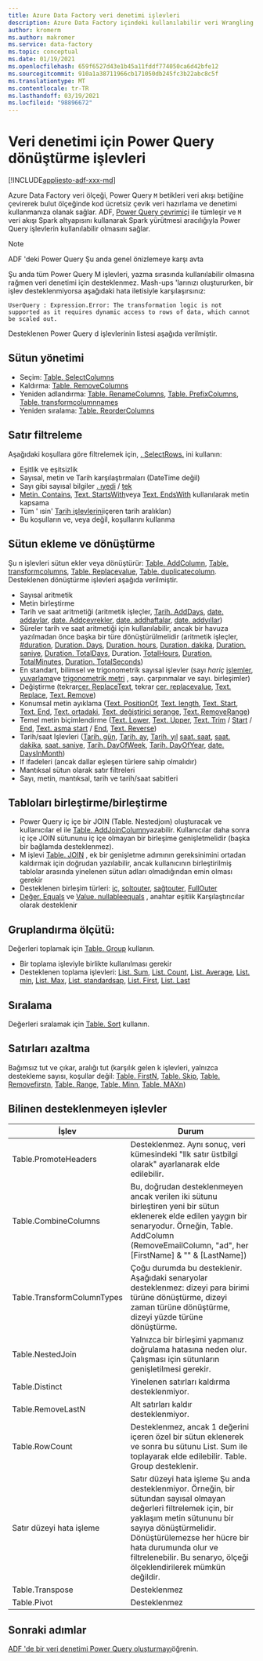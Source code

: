 ```yaml
---
title: Azure Data Factory veri denetimi işlevleri
description: Azure Data Factory içindeki kullanılabilir veri Wrangling işlevlerine genel bakış
author: kromerm
ms.author: makromer
ms.service: data-factory
ms.topic: conceptual
ms.date: 01/19/2021
ms.openlocfilehash: 659f6527d43e1b45a11fddf774050ca6d42bfe12
ms.sourcegitcommit: 910a1a38711966cb171050db245fc3b22abc8c5f
ms.translationtype: MT
ms.contentlocale: tr-TR
ms.lasthandoff: 03/19/2021
ms.locfileid: "98896672"
---
```

# <a name="transformation-functions-in-power-query-for-data-wrangling"></a>Veri denetimi için Power Query dönüştürme işlevleri

[!INCLUDE[appliesto-adf-xxx-md](includes/appliesto-adf-xxx-md.md)]

Azure Data Factory veri ölçeği, Power Query ```M``` betikleri veri akışı betiğine çevirerek bulut ölçeğinde kod ücretsiz çevik veri hazırlama ve denetimi kullanmanıza olanak sağlar. ADF, [Power Query çevrimiçi](/powerquery-m/power-query-m-reference) ile tümleşir ve ```M``` veri akışı Spark altyapısını kullanarak Spark yürütmesi aracılığıyla Power Query işlevlerin kullanılabilir olmasını sağlar. 

> [!NOTE]
> ADF 'deki Power Query Şu anda genel önizlemeye karşı avta

Şu anda tüm Power Query M işlevleri, yazma sırasında kullanılabilir olmasına rağmen veri denetimi için desteklenmez. Mash-ups 'larınızı oluştururken, bir işlev desteklenmiyorsa aşağıdaki hata iletisiyle karşılaşırsınız:

`UserQuery : Expression.Error: The transformation logic is not supported as it requires dynamic access to rows of data, which cannot be scaled out.`

Desteklenen Power Query d işlevlerinin listesi aşağıda verilmiştir.

## <a name="column-management"></a>Sütun yönetimi

* Seçim: [Table. SelectColumns](/powerquery-m/table-selectcolumns)
* Kaldırma: [Table. RemoveColumns](/powerquery-m/table-removecolumns)
* Yeniden adlandırma: [Table. RenameColumns](/powerquery-m/table-renamecolumns), [Table. PrefixColumns](/powerquery-m/table-prefixcolumns), [Table. transformcolumnnames](/powerquery-m/table-transformcolumnnames)
* Yeniden sıralama: [Table. ReorderColumns](/powerquery-m/table-reordercolumns)

## <a name="row-filtering"></a>Satır filtreleme

Aşağıdaki koşullara göre filtrelemek için, [. SelectRows.](/powerquery-m/table-selectrows) ini kullanın:

* Eşitlik ve eşitsizlik
* Sayısal, metin ve Tarih karşılaştırmaları (DateTime değil)
* Sayı gibi sayısal bilgiler [. ıyedi](/powerquery-m/number-iseven) / [tek](/powerquery-m/number-iseven)
* [Metin. Contains](/powerquery-m/text-contains), [Text. StartsWith](/powerquery-m/text-startswith)veya [Text. EndsWith](/powerquery-m/text-endswith) kullanılarak metin kapsama
* Tüm ' ısin' [Tarih işlevlerini](/powerquery-m/date-functions)içeren tarih aralıkları) 
* Bu koşulların ve, veya değil, koşullarını kullanma

## <a name="adding-and-transforming-columns"></a>Sütun ekleme ve dönüştürme

Şu n işlevleri sütun ekler veya dönüştürür: [Table. AddColumn](/powerquery-m/table-addcolumn), [Table. transformcolumns](/powerquery-m/table-transformcolumns), [Table. Replacevalue](/powerquery-m/table-replacevalue), [Table. duplicatecolumn](/powerquery-m/table-duplicatecolumn). Desteklenen dönüştürme işlevleri aşağıda verilmiştir.

* Sayısal aritmetik
* Metin birleştirme
* Tarih ve saat aritmetiği (aritmetik işleçler, [Tarih. AddDays](/powerquery-m/date-adddays), [date. addaylar](/powerquery-m/date-addmonths), [date. Addçeyrekler](/powerquery-m/date-addquarters), [date. addhaftalar](/powerquery-m/date-addweeks), [date. addyıllar](/powerquery-m/date-addyears))
* Süreler tarih ve saat aritmetiği için kullanılabilir, ancak bir havuza yazılmadan önce başka bir türe dönüştürülmelidir (aritmetik işleçler, [#duration](/powerquery-m/sharpduration), [Duration. Days](/powerquery-m/duration-days), [Duration. hours](/powerquery-m/duration-hours), [Duration. dakika](/powerquery-m/duration-minutes), [Duration. saniye](/powerquery-m/duration-seconds), [Duration. TotalDays](/powerquery-m/duration-totaldays), Duration. [TotalHours](/powerquery-m/duration-totalhours), [Duration. TotalMinutes](/powerquery-m/duration-totalminutes), [Duration. TotalSeconds](/powerquery-m/duration-totalseconds))    
* En standart, bilimsel ve trigonometrik sayısal işlevler (sayı *hariç* [işlemler](/powerquery-m/number-functions#operations), [yuvarlama](/powerquery-m/number-functions#rounding)ve [trigonometrik metri](/powerquery-m/number-functions#trigonometry) , sayı. çarpınmalar ve sayı. birleşimler)
* Değiştirme (tekrar[cer. ReplaceText](/powerquery-m/replacer-replacetext), tekrar [cer. replacevalue](/powerquery-m/replacer-replacevalue), [Text. Replace](/powerquery-m/text-replace), [Text. Remove](/powerquery-m/text-remove))
* Konumsal metin ayıklama ([Text. PositionOf](/powerquery-m/text-positionof), [Text. length](/powerquery-m/text-length), [Text. Start](/powerquery-m/text-start), [Text. End](/powerquery-m/text-end), [Text. ortadaki](/powerquery-m/text-middle), [Text. değiştirici serange](/powerquery-m/text-replacerange), [Text. RemoveRange](/powerquery-m/text-removerange))
* Temel metin biçimlendirme ([Text. Lower](/powerquery-m/text-lower), [Text. Upper](/powerquery-m/text-upper), [Text. Trim](/powerquery-m/text-trim) / [Start](/powerquery-m/text-trimstart) / [End](/powerquery-m/text-trimend), [Text. asma start](/powerquery-m/text-padstart) / [End](/powerquery-m/text-padend), [Text. Reverse](/powerquery-m/text-reverse))
* Tarih/saat Işlevleri ([Tarih. gün](/powerquery-m/date-day), [Tarih. ay](/powerquery-m/date-month), [Tarih. yıl](/powerquery-m/date-year) [saat. saat](/powerquery-m/time-hour), [saat. dakika](/powerquery-m/time-minute), [saat. saniye](/powerquery-m/time-second), [Tarih. DayOfWeek](/powerquery-m/date-dayofweek), [Tarih. DayOfYear](/powerquery-m/date-dayofyear), [date. DaysInMonth](/powerquery-m/date-daysinmonth))
* If ifadeleri (ancak dallar eşleşen türlere sahip olmalıdır)
* Mantıksal sütun olarak satır filtreleri
* Sayı, metin, mantıksal, tarih ve tarih/saat sabitleri

<a name="mergingjoining-tables"></a>Tabloları birleştirme/birleştirme
----------------------
* Power Query iç içe bir JOIN (Table. Nestedjoın) oluşturacak ve kullanıcılar el ile [Table. AddJoinColumn](/powerquery-m/table-addjoincolumn)yazabilir.
    Kullanıcılar daha sonra iç içe JOIN sütununu iç içe olmayan bir birleşime genişletmelidir (başka bir bağlamda desteklenmez).
* M işlevi   [Table. JOIN](/powerquery-m/table-join) , ek bir genişletme adımının gereksinimini ortadan kaldırmak için doğrudan yazılabilir, ancak kullanıcının birleştirilmiş tablolar arasında yinelenen sütun adları olmadığından emin olması gerekir
* Desteklenen birleşim türleri:   [iç](/powerquery-m/joinkind-inner),   [soltouter](/powerquery-m/joinkind-leftouter),   [sağtouter](/powerquery-m/joinkind-rightouter),   [FullOuter](/powerquery-m/joinkind-fullouter)
* [Değer. Equals](/powerquery-m/value-equals) ve [Value. nullableequals](/powerquery-m/value-nullableequals) , anahtar eşitlik Karşılaştırıcılar olarak desteklenir

## <a name="group-by"></a>Gruplandırma ölçütü:

Değerleri toplamak için [Table. Group](/powerquery-m/table-group) kullanın.
* Bir toplama işleviyle birlikte kullanılması gerekir
* Desteklenen toplama işlevleri:   [List. Sum](/powerquery-m/list-sum),   [List. Count](/powerquery-m/list-count),   [List. Average](/powerquery-m/list-average),   [List. min](/powerquery-m/list-min),   [List. Max](/powerquery-m/list-max),   [List. standardsap,](/powerquery-m/list-standarddeviation)   [List. First](/powerquery-m/list-first),   [List. Last](/powerquery-m/list-last)

## <a name="sorting"></a>Sıralama

Değerleri sıralamak için [Table. Sort](/powerquery-m/table-sort) kullanın.

## <a name="reducing-rows"></a>Satırları azaltma

Bağımsız tut ve çıkar, aralığı tut (karşılık gelen k işlevleri, yalnızca destekleme sayısı, koşullar değil: [Table. FirstN](/powerquery-m/table-firstn), [Table. Skip](/powerquery-m/table-skip), [Table. Removefirstn](/powerquery-m/table-removefirstn), [Table. Range](/powerquery-m/table-range), [Table. Minn](/powerquery-m/table-minn), [Table. MAXn](/powerquery-m/table-maxn))

## <a name="known-unsupported-functions"></a>Bilinen desteklenmeyen işlevler

| İşlev | Durum |
| -- | -- |
| Table.PromoteHeaders | Desteklenmez. Aynı sonuç, veri kümesindeki "Ilk satır üstbilgi olarak" ayarlanarak elde edilebilir. |
| Table.CombineColumns | Bu, doğrudan desteklenmeyen ancak verilen iki sütunu birleştiren yeni bir sütun eklenerek elde edilen yaygın bir senaryodur.  Örneğin, Table. AddColumn (RemoveEmailColumn, "ad", her [FirstName] & "" & [LastName]) |
| Table.TransformColumnTypes | Çoğu durumda bu desteklenir. Aşağıdaki senaryolar desteklenmez: dizeyi para birimi türüne dönüştürme, dizeyi zaman türüne dönüştürme, dizeyi yüzde türüne dönüştürme. |
| Table.NestedJoin | Yalnızca bir birleşimi yapmanız doğrulama hatasına neden olur. Çalışması için sütunların genişletilmesi gerekir. |
| Table.Distinct | Yinelenen satırları kaldırma desteklenmiyor. |
| Table.RemoveLastN | Alt satırları kaldır desteklenmiyor. |
| Table.RowCount | Desteklenmez, ancak 1 değerini içeren özel bir sütun eklenerek ve sonra bu sütunu List. Sum ile toplayarak elde edilebilir. Table. Group desteklenir. | 
| Satır düzeyi hata işleme | Satır düzeyi hata işleme Şu anda desteklenmiyor. Örneğin, bir sütundan sayısal olmayan değerleri filtrelemek için, bir yaklaşım metin sütununu bir sayıya dönüştürmelidir. Dönüştürülemezse her hücre bir hata durumunda olur ve filtrelenebilir. Bu senaryo, ölçeği ölçeklendirilerek mümkün değildir. |
| Table.Transpose | Desteklenmez |
| Table.Pivot | Desteklenmez |

## <a name="next-steps"></a>Sonraki adımlar

[ADF 'de bir veri denetimi Power Query oluşturmayı](wrangling-tutorial.md)öğrenin.
